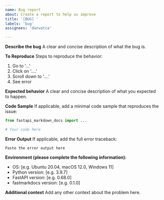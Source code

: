 ```yaml
---
name: Bug report
about: Create a report to help us improve
title: '[BUG] '
labels: 'bug'
assignees: 'danvatca'

---
```


**Describe the bug**
A clear and concise description of what the bug is.

**To Reproduce**
Steps to reproduce the behavior:
1. Go to '...'
2. Click on '....'
3. Scroll down to '....'
4. See error

**Expected behavior**
A clear and concise description of what you expected to happen.

**Code Sample**
If applicable, add a minimal code sample that reproduces the issue:

```python
from fastapi_markdown_docs import ...

# Your code here
```

**Error Output**
If applicable, add the full error traceback:

```
Paste the error output here
```

**Environment (please complete the following information):**
 - OS: [e.g. Ubuntu 20.04, macOS 12.0, Windows 11]
 - Python version: [e.g. 3.9.7]
 - FastAPI version: [e.g. 0.68.0]
 - fastmarkdocs version: [e.g. 0.1.0]

**Additional context**
Add any other context about the problem here. 
